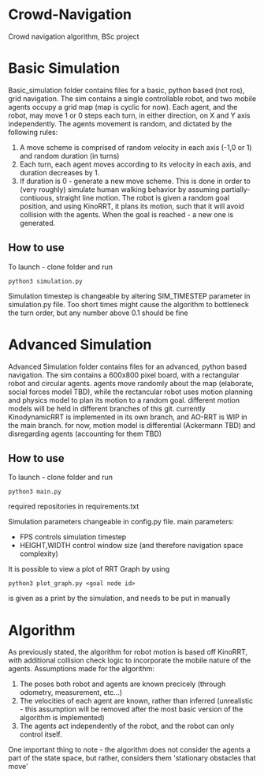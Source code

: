 # Crowd-Navigation
Crowd navigation algorithm, BSc project

# Basic Simulation
Basic_simulation folder contains files for a basic, python based (not ros), grid navigation.
The sim contains a single controllable robot, and two mobile agents occupy a grid map (map is cyclic for now). 
Each agent, and the robot, may move 1 or 0 steps each turn, in either direction, on X and Y axis independently.
The agents movement is random, and dictated by the following rules:
1. A move scheme is comprised of random velocity in each axis (-1,0 or 1) and random duration (in turns)
2. Each turn, each agent moves according to its velocity in each axis, and duration decreases by 1.
3. If duration is 0 - generate a new move scheme.
This is done in order to (very roughly) simulate human walking behavior by assuming partially-contiuous, straight line motion.
The robot is given a random goal position, and using KinoRRT, it plans its motion, such that it will avoid collision with the agents.
When the goal is reached - a new one is generated.
## How to use
To launch - clone folder and run 
```
python3 simulation.py
```
Simulation timestep is changeable by altering SIM_TIMESTEP parameter in simulation.py file. 
Too short times might cause the algorithm to bottleneck the turn order, but any number above 0.1 should be fine

# Advanced Simulation
Advanced Simulation folder contains files for an advanced, python based navigation.
The sim contains a 600x800 pixel board, with a rectangular robot and circular agents.
agents move randomly about the map (elaborate, social forces model TBD), 
while the rectancular robot uses motion planning and physics model to plan its motion to a random goal.
different motion models will be held in different branches of this git.
currently KinodynamicRRT is implemented in its own branch, and AO-RRT is WIP in the main branch.
for now, motion model is differential (Ackermann TBD) and disregarding agents (accounting for them TBD)

## How to use
To launch - clone folder and run 
```
python3 main.py
```
required repositories in requirements.txt

Simulation parameters changeable in config.py file.
main parameters: 
- FPS controls simulation timestep
- HEIGHT,WIDTH control window size (and therefore navigation space complexity)

It is possible to view a plot of RRT Graph by using
```
python3 plot_graph.py <goal node id>
```
<goal node id> is given as a print by the simulation, and needs to be put in manually

# Algorithm
As previously stated, the algorithm for robot motion is based off KinoRRT, with additional collision check logic to incorporate the mobile nature of the agents.
Assumptions made for the algorithm:
1. The poses both robot and agents are known precicely (through odometry, measurement, etc...)
2. The velocities of each agent are known, rather than inferred (unrealistic - this assumption will be removed after the most basic version of the algorithm is implemented)
3. The agents act independently of the robot, and the robot can only control itself.

One important thing to note - the algorithm does not consider the agents a part of the state space, but rather, considers them 'stationary obstacles that move'
